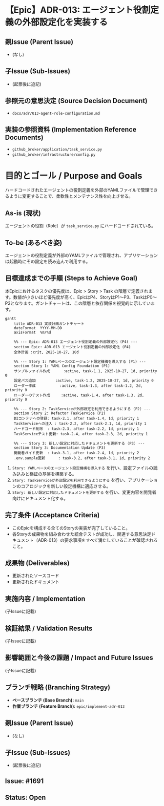 # 【Epic】ADR-013: エージェント役割定義の外部設定化を実装する

## 親Issue (Parent Issue)
- (なし)

## 子Issue (Sub-Issues)
- (起票後に追記)

## 参照元の意思決定 (Source Decision Document)
- `docs/adr/013-agent-role-configuration.md`

## 実装の参照資料 (Implementation Reference Documents)
- `github_broker/application/task_service.py`
- `github_broker/infrastructure/config.py`

# 目的とゴール / Purpose and Goals
ハードコードされたエージェントの役割定義を外部のYAMLファイルで管理できるように変更することで、柔軟性とメンテナンス性を向上させる。

## As-is (現状)
エージェントの役割（Role）が `task_service.py` にハードコードされている。

## To-be (あるべき姿)
エージェントの役割定義が外部のYAMLファイルで管理され、アプリケーションは起動時にその設定を読み込んで利用する。

## 目標達成までの手順 (Steps to Achieve Goal)

本Epicにおけるタスクの優先度は、Epic > Story > Task の階層で定義されます。数値が小さいほど優先度が高く、EpicはP4、StoryはP1〜P3、TaskはP0〜P2となります。ガントチャートは、この階層と依存関係を視覚的に示しています。

```mermaid
gantt
    title ADR-013 実装計画ガントチャート
    dateFormat  YYYY-MM-DD
    axisFormat  %m/%d

    %% --- Epic: ADR-013 エージェント役割定義の外部設定化 (P4) ---
    section Epic: ADR-013 エージェント役割定義の外部設定化 (P4)
    全体計画 :crit, 2025-10-27, 10d

    %% --- Story 1: YAMLベースのエージェント設定機構を導入する (P1) ---
    section Story 1: YAML Config Foundation (P1)
    サンプルファイル作成      :active, task-1.1, 2025-10-27, 1d, priority 0
    設定パス追加         :active, task-1.2, 2025-10-27, 1d, priority 0
    ローダー作成           :active, task-1.3, after task-1.2, 2d, priority 0
    ローダーのテスト作成     :active, task-1.4, after task-1.3, 2d, priority 0

    %% --- Story 2: TaskServiceが外部設定を利用できるようにする (P2) ---
    section Story 2: Refactor TaskService (P2)
    DIコンテナへの登録: task-2.1, after task-1.4, 1d, priority 1
    TaskServiceへの注入 : task-2.2, after task-2.1, 1d, priority 1
    ハードコード削除  : task-2.3, after task-2.2, 1d, priority 1
    TaskServiceテスト更新: task-2.4, after task-2.3, 2d, priority 1

    %% --- Story 3: 新しい設定に対応したドキュメントを更新する (P3) ---
    section Story 3: Documentation Update (P3)
    開発者ガイド更新  : task-3.1, after task-2.4, 1d, priority 2
    .env.sample更新      : task-3.2, after task-3.1, 1d, priority 2
```

1. `Story: YAMLベースのエージェント設定機構を導入する` を行い、設定ファイルの読み込みと検証の基盤を構築する。
2. `Story: TaskServiceが外部設定を利用できるようにする` を行い、アプリケーションのコアロジックを新しい設定機構に適応させる。
3. `Story: 新しい設定に対応したドキュメントを更新する` を行い、変更内容を開発者向けにドキュメント化する。

## 完了条件 (Acceptance Criteria)
- このEpicを構成する全てのStoryの実装が完了していること。
- 各Storyの成果物を組み合わせた統合テストが成功し、関連する意思決定ドキュメント（ADR-013）の要求事項をすべて満たしていることが確認されること。

## 成果物 (Deliverables)
- 更新されたソースコード
- 更新されたドキュメント

## 実施内容 / Implementation
(子Issueに記載)

## 検証結果 / Validation Results
(子Issueに記載)

## 影響範囲と今後の課題 / Impact and Future Issues
(子Issueに記載)

## ブランチ戦略 (Branching Strategy)
- **ベースブランチ (Base Branch):** `main`
- **作業ブランチ (Feature Branch):** `epic/implement-adr-013`

## 親Issue (Parent Issue)
- (なし)

## 子Issue (Sub-Issues)
- (起票後に追記)

## Issue: #1691
## Status: Open